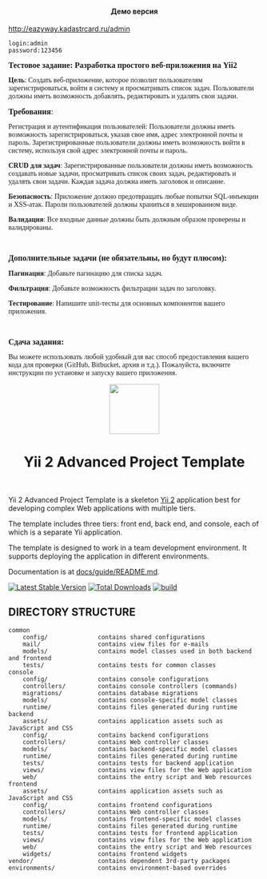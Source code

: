 <h4 align="center">Демо версия</h4>
<a href="http://eazyway.kadastrcard.ru/admin" target="_blank">http://eazyway.kadastrcard.ru/admin</a>

```
login:admin
password:123456
```
<div class=WordSection1>

<p class=MsoNormal><b><span style='font-size:12.0pt;line-height:107%;
font-family:"Times New Roman","serif"'>Тестовое задание: Разработка простого
веб-приложения на Yii2<o:p></o:p></span></b></p>

<p class=MsoNormal><b><span style='font-family:"Times New Roman","serif"'>Цель</span></b><span
style='font-family:"Times New Roman","serif"'>: Создать веб-приложение, <span
class=GramE>которое</span> позволит пользователям зарегистрироваться, войти в
систему и просматривать список задач. Пользователи должны иметь возможность
добавлять, редактировать и удалять свои задачи.<o:p></o:p></span></p>

<p class=MsoNormal><b><span style='font-size:12.0pt;line-height:107%;
font-family:"Times New Roman","serif"'>Требования</span></b><span
style='font-size:12.0pt;line-height:107%;font-family:"Times New Roman","serif"'>:<o:p></o:p></span></p>

<p class=MsoNormal><span style='font-family:"Times New Roman","serif"'>Регистрация
и аутентификация пользователей: Пользователи должны иметь возможность
зарегистрироваться, указав свое имя, адрес электронной почты и пароль.
Зарегистрированные пользователи должны иметь возможность войти в систему,
используя свой адрес электронной почты и пароль.<o:p></o:p></span></p>

<p class=MsoNormal><b><span style='font-family:"Times New Roman","serif"'>CRUD
для задач</span></b><span style='font-family:"Times New Roman","serif"'>:
Зарегистрированные пользователи должны иметь возможность создавать новые
задачи, просматривать список своих задач, редактировать и удалять свои задачи.
Каждая задача должна иметь заголовок и описание.<o:p></o:p></span></p>

<p class=MsoNormal><b><span style='font-family:"Times New Roman","serif"'>Безопасность</span></b><span
style='font-family:"Times New Roman","serif"'>: Приложение должно предотвращать
любые попытки SQL-инъекции и XSS-атак. Пароли пользователей должны храниться в
хешированном виде.<o:p></o:p></span></p>

<p class=MsoNormal><b><span style='font-family:"Times New Roman","serif"'>Валидация</span></b><span
style='font-family:"Times New Roman","serif"'>: Все входные данные должны быть
должным образом проверены и <span class=SpellE>валидированы</span>.<o:p></o:p></span></p>

<p class=MsoNormal><span style='font-family:"Times New Roman","serif"'><o:p>&nbsp;</o:p></span></p>

<p class=MsoNormal><b><span style='font-size:12.0pt;line-height:107%;
font-family:"Times New Roman","serif"'>Дополнительные задачи (не обязательны,
но будут плюсом):<o:p></o:p></span></b></p>

<p class=MsoNormal><b><span style='font-family:"Times New Roman","serif"'>Пагинация</span></b><span
style='font-family:"Times New Roman","serif"'>: Добавьте пагинацию для списка
задач.<o:p></o:p></span></p>

<p class=MsoNormal><b><span style='font-family:"Times New Roman","serif"'>Фильтрация</span></b><span
style='font-family:"Times New Roman","serif"'>: Добавьте возможность фильтрации
задач по заголовку.<o:p></o:p></span></p>

<p class=MsoNormal><b><span style='font-family:"Times New Roman","serif"'>Тестирование</span></b><span
style='font-family:"Times New Roman","serif"'>: Напишите <span class=SpellE>unit</span>-тесты
для основных компонентов вашего приложения.<o:p></o:p></span></p>

<p class=MsoNormal><span style='font-family:"Times New Roman","serif"'><o:p>&nbsp;</o:p></span></p>

<p class=MsoNormal><b><span style='font-size:12.0pt;line-height:107%;
font-family:"Times New Roman","serif"'>Сдача задания:<o:p></o:p></span></b></p>

<p class=MsoNormal><span style='font-family:"Times New Roman","serif"'>Вы
можете использовать любой удобный для вас способ предоставления вашего кода для
проверки (<span class=SpellE>GitHub</span>, <span class=SpellE>Bitbucket</span>,
архив и т.д.). Пожалуйста, включите инструкции по установке и запуску вашего
приложения.<o:p></o:p></span></p>

</div>

<p align="center">
    <a href="https://github.com/yiisoft" target="_blank">
        <img src="https://avatars0.githubusercontent.com/u/993323" height="100px">
    </a>
    <h1 align="center">Yii 2 Advanced Project Template</h1>
    <br>
</p>

Yii 2 Advanced Project Template is a skeleton [Yii 2](https://www.yiiframework.com/) application best for
developing complex Web applications with multiple tiers.

The template includes three tiers: front end, back end, and console, each of which
is a separate Yii application.

The template is designed to work in a team development environment. It supports
deploying the application in different environments.

Documentation is at [docs/guide/README.md](docs/guide/README.md).

[![Latest Stable Version](https://img.shields.io/packagist/v/yiisoft/yii2-app-advanced.svg)](https://packagist.org/packages/yiisoft/yii2-app-advanced)
[![Total Downloads](https://img.shields.io/packagist/dt/yiisoft/yii2-app-advanced.svg)](https://packagist.org/packages/yiisoft/yii2-app-advanced)
[![build](https://github.com/yiisoft/yii2-app-advanced/workflows/build/badge.svg)](https://github.com/yiisoft/yii2-app-advanced/actions?query=workflow%3Abuild)

DIRECTORY STRUCTURE
-------------------

```
common
    config/              contains shared configurations
    mail/                contains view files for e-mails
    models/              contains model classes used in both backend and frontend
    tests/               contains tests for common classes    
console
    config/              contains console configurations
    controllers/         contains console controllers (commands)
    migrations/          contains database migrations
    models/              contains console-specific model classes
    runtime/             contains files generated during runtime
backend
    assets/              contains application assets such as JavaScript and CSS
    config/              contains backend configurations
    controllers/         contains Web controller classes
    models/              contains backend-specific model classes
    runtime/             contains files generated during runtime
    tests/               contains tests for backend application    
    views/               contains view files for the Web application
    web/                 contains the entry script and Web resources
frontend
    assets/              contains application assets such as JavaScript and CSS
    config/              contains frontend configurations
    controllers/         contains Web controller classes
    models/              contains frontend-specific model classes
    runtime/             contains files generated during runtime
    tests/               contains tests for frontend application
    views/               contains view files for the Web application
    web/                 contains the entry script and Web resources
    widgets/             contains frontend widgets
vendor/                  contains dependent 3rd-party packages
environments/            contains environment-based overrides
```
